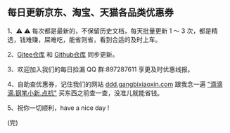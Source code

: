 
## 每日更新京东、淘宝、天猫各品类优惠券

1、⚠️ ⚠️ 每次都是最新的，不保留历史文档，每天批量更新 1 ～ 3 次，都是精选，钱难赚，屎难吃，能省则省，看到合适的及时上车。

2、[Gitee仓库](https://gitee.com/gangbixiaoxin/coupon) 和 [Github仓库](https://github.com/onesthink/coupon) 同步更新。

3、欢迎加入我们的每日捡漏 QQ 群:897287611 享更及时优惠线报。

4、自助查优惠券，记住我们的网站 [ddd.gangbixiaoxin.com](https://ddd.gangbixiaoxin.com) 跟我念一遍 ["滴滴滴.钢笔小新.点抗"](https://ddd.gangbixiaoxin.com) 买东西之前查一查，没准儿就能省钱。

5、祝你一切顺利，have a nice day !

(完)
